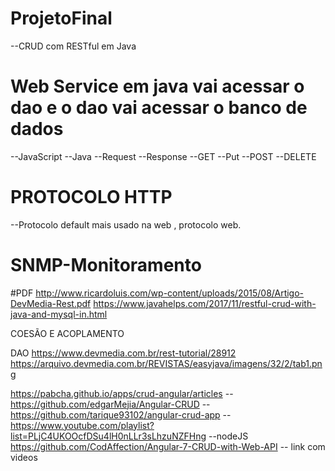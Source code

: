 # ProjetoFinal
--CRUD com RESTful em Java


# Web Service em java vai acessar o dao e o dao vai acessar o banco de dados 
--JavaScript
--Java
--Request
--Response
--GET
--Put
--POST
--DELETE


# PROTOCOLO HTTP
--Protocolo default mais usado na web , protocolo web.

# SNMP-Monitoramento
 #PDF
http://www.ricardoluis.com/wp-content/uploads/2015/08/Artigo-DevMedia-Rest.pdf
https://www.javahelps.com/2017/11/restful-crud-with-java-and-mysql-in.html



COESÃO E ACOPLAMENTO

DAO 
https://www.devmedia.com.br/rest-tutorial/28912
https://arquivo.devmedia.com.br/REVISTAS/easyjava/imagens/32/2/tab1.png

https://pabcha.github.io/apps/crud-angular/articles -- 
https://github.com/edgarMejia/Angular-CRUD -- 
https://github.com/tarique93102/angular-crud-app -- 
https://www.youtube.com/playlist?list=PLjC4UKOOcfDSu4lH0nLLr3sLhzuNZFHng --nodeJS
https://github.com/CodAffection/Angular-7-CRUD-with-Web-API -- link com videos
